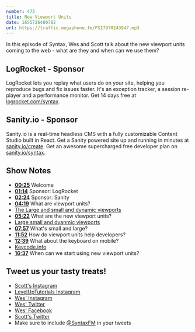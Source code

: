 ```yaml
---
number: 473
title: New Viewport Units
date: 1655726400782 
url: https://traffic.megaphone.fm/FSI7970243947.mp3
---
```


In this episode of Syntax, Wes and Scott talk about the new viewport units coming to the web - what are they and when can we use them?

## LogRocket  - Sponsor

LogRocket lets you replay what users do on your site, helping you reproduce bugs and fix issues faster. It's an exception tracker, a session re-player and a performance monitor. Get 14 days free at [logrocket.com/syntax](https://logrocket.com/syntax).

## Sanity.io - Sponsor

Sanity.io is a real-time headless CMS with a fully customizable Content Studio built in React. Get a Sanity powered site up and running in minutes at [sanity.io/create](https://www.sanity.io/create). Get an awesome supercharged free developer plan on [sanity.io/syntax](https://www.sanity.io/syntax).

## Show Notes

* **[00:25](#t=00:25)** Welcome
* **[01:14](#t=01:14)** Sponsor: LogRocket
* **[02:24](#t=02:24)** Sponsor: Sanity
* **[04:19](#t=04:19)** What are viewport units?
* [The Large and small and dynamic viewports](https://www.bram.us/2021/07/08/the-large-small-and-dynamic-viewports/)
* **[05:22](#t=05:22)** What are the new viewport units?
* [Large small and dyanmic viewports](https://css-tricks.com/the-large-small-and-dynamic-viewports/)
* **[07:57](#t=07:57)** What's small and large?
* **[11:52](#t=11:52)** How do viewport units help developers?
* **[12:39](#t=12:39)** What about the keyboard on mobile?
* [Keycode.info](https://keycode.info)
* **[16:37](#t=16:37)** When can we start using new viewport units?

## Tweet us your tasty treats!

* [Scott's Instagram](https://www.instagram.com/stolinski/)
* [LevelUpTutorials Instagram](https://www.instagram.com/LevelUpTutorials/)
* [Wes' Instagram](https://www.instagram.com/wesbos/)
* [Wes' Twitter](https://twitter.com/wesbos)
* [Wes' Facebook](https://www.facebook.com/wesbos.developer)
* [Scott's Twitter](https://twitter.com/stolinski)
* Make sure to include [@SyntaxFM](https://twitter.com/SyntaxFM) in your tweets
